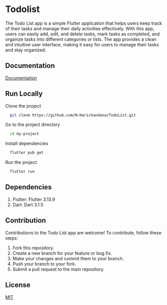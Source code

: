 
# Todolist

The Todo List app is a simple Flutter application that helps users keep track of their tasks and manage their daily activities effectively. With this app, users can easily add, edit, and delete tasks, mark tasks as completed, and organize tasks into different categories or lists. The app provides a clean and intuitive user interface, making it easy for users to manage their tasks and stay organized.


## Documentation

[Documentation](https://docs.flutter.dev/)



## Run Locally

Clone the project

```bash
  git clone https://github.com/N-Harichandana/TodoList.git
```

Go to the project directory

```bash
  cd my-project
```

Install dependencies

```bash
  flutter pub get
```
Run the project

```bash
  flutter run
```


## Dependencies

1. Flutter: Flutter 3.13.9
2. Dart:  Dart 3.1.5
## Contribution

Contributions to the Todo List app are welcome! To contribute, follow these steps:

1. Fork this repository.
2. Create a new branch for your feature or bug fix.
3. Make your changes and commit them to your branch.
4. Push your branch to your fork.
5. Submit a pull request to the main repository.

## License

[MIT](https://choosealicense.com/licenses/mit/)
